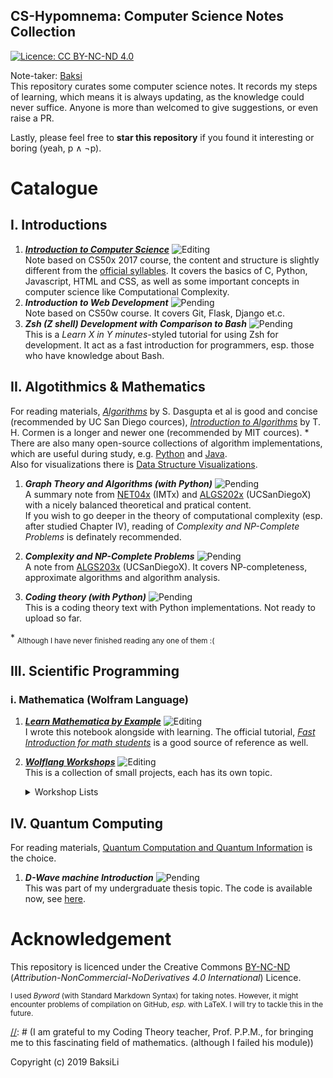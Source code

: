 CS-Hypomnema: Computer Science Notes Collection
---
[![Licence: CC BY-NC-ND 4.0](https://img.shields.io/badge/License-CC%20BY--NC--ND%204.0-lightgrey.svg)](https://creativecommons.org/licenses/by-nc-nd/4.0/)

Note-taker: [Baksi](https://github.com/BaksiLi)  
This repository curates some computer science notes. It records my steps of learning, which means it is always updating, as the knowledge could never suffice. Anyone is more than welcomed to give suggestions, or even raise a PR.   

Lastly, please feel free to **star this repository** if you found it interesting or boring (yeah, p ∧ ¬p).    

# Catalogue
## I. Introductions
1. [***Introduction to Computer Science***](https://github.com/BaksiLi/CS-Hypomnema/blob/master/Resources/General/CS50x%20Intro%20to%20Computer%20Science.md) ![Editing](https://img.shields.io/badge/status-revising-lightgreen.svg)   
	Note based on CS50x 2017 course, the content and structure is slightly different from the [official syllables](http://docs.cs50.net/2017/x/syllabus.html).	It covers the basics of C, Python, Javascript, HTML and CSS, as well as some important concepts in computer science like Computational Complexity.
1. ***Introduction to Web Development*** ![Pending](https://img.shields.io/badge/status-Pending-orange.svg)    
	Note based on CS50w course. It covers Git, Flask, Django et.c.
1. ***Zsh (Z shell) Development with Comparison to Bash*** ![Pending](https://img.shields.io/badge/status-Pending-orange.svg)   
	This is a *Learn X in Y minutes*-styled tutorial for using Zsh for development. It act as a fast introduction for programmers, esp. those who have knowledge about Bash.

## II. Algotithmics & Mathematics
[//]: # (I am also planning to sort out a more detailed general Algorithm note from my previous notes.)   
For reading materials, [*Algorithms*](http://algorithmics.lsi.upc.edu/docs/Dasgupta-Papadimitriou-Vazirani.pdf) by S. Dasgupta et al is good and concise (recommended by UC San Diego cources), [*Introduction to Algorithms*](https://www.amazon.co.uk/Introduction-Algorithms-Thomas-H-Cormen/dp/0262033844/) by T. H. Cormen is a longer and newer one (recommended by MIT cources). \*   
There are also many open-source collections of algorithm implementations, which are useful during study, e.g. [Python](https://github.com/TheAlgorithms/Python) and [Java](https://github.com/TheAlgorithms/Java).   
Also for visualizations there is [Data Structure Visualizations](https://www.cs.usfca.edu/~galles/visualization/Algorithms.html).   

1. ***Graph Theory and Algorithms (with Python)*** ![Pending](https://img.shields.io/badge/status-Pending-orange.svg)   
	A summary note from [NET04x](https://www.imt-atlantique.fr/fr/formation/moocs-et-cours-ouverts/moocs/advanced-algorithmics-and-graph-theory-python) (IMTx) and [ALGS202x](https://www.edx.org/course/graph-algorithms-uc-san-diegox-algs202x) (UCSanDiegoX) with a nicely balanced theoretical and pratical content.   
	If you wish to go deeper in the theory of computational complexity (esp. after studied Chapter IV), reading of *Complexity and NP-Complete Problems* is definately recommended.

1. ***Complexity and NP-Complete Problems*** ![Pending](https://img.shields.io/badge/status-Pending-orange.svg)   
	A note from [ALGS203x](https://www.edx.org/course/np-complete-problems-uc-san-diegox-algs203x) (UCSanDiegoX). It covers NP-completeness, approximate algorithms and algorithm analysis.
	
1. ***Coding theory (with Python)*** ![Pending](https://img.shields.io/badge/status-Pending-orange.svg)   
	This is a coding theory text with Python implementations. Not ready to upload so far.


\* <sub>Although I have never finished reading any one of them :(</sub>   

## III. Scientific Programming
### i. Mathematica (Wolfram Language)
1. [***Learn Mathematica by Example***](https://github.com/BaksiLi/Wolflang-Workshops/blob/master/resources/myNote.nb) ![Editing](https://img.shields.io/badge/status-revising-lightgreen.svg)   
	I wrote this notebook alongside with learning. The official tutorial, [*Fast Introduction for math students*](http://www.wolfram.com/language/fast-introduction-for-math-students/en/) is a good source of reference as well.
1. [***Wolflang Workshops***](https://github.com/BaksiLi/Wolflang-Workshops) ![Editing](https://img.shields.io/badge/status-updating-lightgreen.svg)      
	This is a collection of small projects, each has its own topic. 
	<details>
	<summary>Workshop Lists</summary>
	
	1. [Country Flag Colour Analysis](https://github.com/BaksiLi/Wolflang-Workshops/blob/master/resources/AnalyzeFlagColours.nb): An analysis on the dominant colours of the country flags around the world.
	1. [Amateur Sleuthing of NK Nuclear Tests](https://github.com/BaksiLi/Wolflang-Workshops/blob/master/resources/NorthKoreaSleuthing.nb): Note from Stephen Wolfram's live stream chat. I have added some parts into it as well.
	
	</details>
	
[//]: # (### ii. Python)
## IV. Quantum Computing
For reading materials, [Quantum Computation and Quantum Information](https://books.google.co.uk/books/about/Quantum_Computation_and_Quantum_Informat.html) is the choice.

1. ***D-Wave machine Introduction*** ![Pending](https://img.shields.io/badge/status-Pending-orange.svg)   
	This was part of my undergraduate thesis topic. The code is available now, see [here](https://github.com/BaksiLi/CS-Hypomnema/blob/master/Resources/Quantum/D-Wave/mapcl.py).


# Acknowledgement
This repository is licenced under the Creative Commons [BY-NC-ND](https://creativecommons.org/licenses/by-nc-nd/4.0/) (*Attribution-NonCommercial-NoDerivatives 4.0 International*) Licence.  

<sub>I used *Byword* (with Standard Markdown Syntax) for taking notes. However, it might encounter problems of compilation on GitHub, *esp.* with LaTeX. I will try to tackle this in the future. </sub>

[//]: # (I am grateful to my Coding Theory teacher, Prof. P.P.M., for bringing me to this fascinating field of mathematics. (although I failed his module))

Copyright (c) 2019 BaksiLi